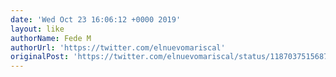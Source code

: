 ```yaml
---
date: 'Wed Oct 23 16:06:12 +0000 2019'
layout: like
authorName: Fede M
authorUrl: 'https://twitter.com/elnuevomariscal'
originalPost: 'https://twitter.com/elnuevomariscal/status/1187037515687088130'
---
```

